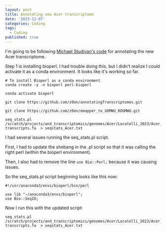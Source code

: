 ```yaml
---
layout: post
title: Annotating new Acer transcriptome
date: '2023-12-07'
categories: Coding
tags:
  - Coding
published: true
---
```


I'm going to be following [Michael Studivan's code](https://github.com/mstudiva/Acropora-cervicornis-annotated-transcriptome/blob/main/tagSeq_TranscriptomeAnnotation_README.txt) for annotating the new Acer transcriptome. 

Step 1 is installing bioperl. I had trouble doing this, but I didn't realize I could activate it as a conda environment. It looks like it's working so far.

```{bash}
# To install Bioperl as a conda environment
conda create -y -n bioperl perl-bioperl

conda activate bioperl

git clone https://github.com/z0on/annotatingTranscriptomes.git

git clone https://github.com/z0on/emapper_to_GOMWU_KOGMWU.git

seq_stats.pl /scratch/projects/and_transcriptomics/genomes/Acer/Locatelli_2023/Acer_Genome/Acropora_cervicornis.mrna-transcripts.fa  > seqstats_Acer.txt

```

I had several issues running the seq_stats.pl script.

First, I had to update the shebang in the .pl script so that it was calling the right perl (within the bioperl environment).

Then, I also had to remove the line `use Bio::Perl;` because it was causing issues.

So the seq_stats.pl script beginning looks like this now:

```{perl}
#!/usr/anaconda3/envs/bioperl/bin/perl

use lib "~/anaconda3/envs/bioperl";
use Bio::SeqIO;
```

Now I run this with the updated script:

```{bash}
seq_stats.pl /scratch/projects/and_transcriptomics/genomes/Acer/Locatelli_2023/Acer_Genome/Acropora_cervicornis.mrna-transcripts.fa  > seqstats_Acer.txt
```



